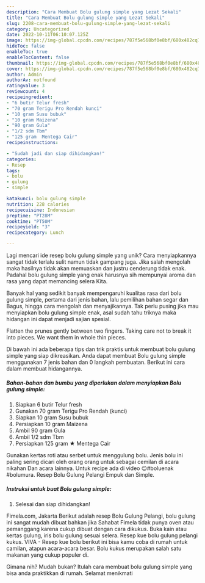 ```yaml
---
description: "Cara Membuat Bolu gulung simple yang Lezat Sekali"
title: "Cara Membuat Bolu gulung simple yang Lezat Sekali"
slug: 2208-cara-membuat-bolu-gulung-simple-yang-lezat-sekali
category: Uncategorized
date: 2022-10-11T06:10:07.125Z
image: https://img-global.cpcdn.com/recipes/787f5e568bf0e8bf/680x482cq70/bolu-gulung-simple-foto-resep-utama.jpg
hideToc: false
enableToc: true
enableTocContent: false
thumbnail: https://img-global.cpcdn.com/recipes/787f5e568bf0e8bf/680x482cq70/bolu-gulung-simple-foto-resep-utama.jpg
cover: https://img-global.cpcdn.com/recipes/787f5e568bf0e8bf/680x482cq70/bolu-gulung-simple-foto-resep-utama.jpg
author: Admin
authorAv: notfound
ratingvalue: 3
reviewcount: 4
recipeingredient:
- "6 butir Telur fresh"
- "70 gram Terigu Pro Rendah kunci"
- "10 gram Susu bubuk"
- "10 gram Maizena"
- "90 gram Gula"
- "1/2 sdm Tbm"
- "125 gram  Mentega Cair"
recipeinstructions:

- "Sudah jadi dan siap dihidangkan!"
categories:
- Resep
tags:
- bolu
- gulung
- simple

katakunci: bolu gulung simple 
nutrition: 228 calories
recipecuisine: Indonesian
preptime: "PT28M"
cooktime: "PT50M"
recipeyield: "3"
recipecategory: Lunch

---
```





Lagi mencari ide resep bolu gulung simple yang unik? Cara menyiapkannya sangat tidak terlalu sulit namun tidak gampang juga. Jika salah mengolah maka hasilnya tidak akan memuaskan dan justru cenderung tidak enak. Padahal bolu gulung simple yang enak harusnya sih mempunyai aroma dan rasa yang dapat memancing selera Kita.





Banyak hal yang sedikit banyak mempengaruhi kualitas rasa dari bolu gulung simple, pertama dari jenis bahan, lalu pemilihan bahan segar dan Bagus, hingga cara mengolah dan menyajikannya. Tak perlu pusing jika mau menyiapkan bolu gulung simple enak,      asal sudah tahu triknya maka hidangan ini dapat menjadi sajian spesial.














Flatten the prunes gently between two fingers. Taking care not to break it into pieces. We want them in whole thin pieces.






Di bawah ini ada beberapa tips dan trik praktis untuk membuat bolu gulung simple yang siap dikreasikan. Anda dapat membuat Bolu gulung simple menggunakan 7 jenis bahan dan 0 langkah pembuatan. Berikut ini cara dalam membuat hidangannya.

<!--inarticleads1-->

##### Bahan-bahan dan bumbu yang diperlukan dalam menyiapkan Bolu gulung simple:

1. Siapkan 6 butir Telur fresh
1. Gunakan 70 gram Terigu Pro Rendah (kunci)
1. Siapkan 10 gram Susu bubuk
1. Persiapkan 10 gram Maizena
1. Ambil 90 gram Gula
1. Ambil 1/2 sdm Tbm
1. Persiapkan 125 gram ★ Mentega Cair


Gunakan kertas roti atau serbet untuk menggulung bolu. Jenis bolu ini paling sering dicari oleh orang orang untuk sebagai cemilan di acara nikahan Dan acara lainnya. Untuk recipe ada di video 😉#boluenak #bolumura. Resep Bolu Gulung Pelangi Empuk dan Simple. 

<!--inarticleads2-->

##### Instruksi untuk buat Bolu gulung simple:


1. Selesai dan siap dihidangkan!

Fimela.com, Jakarta Berikut adalah resep Bolu Gulung Pelangi, bolu gulung ini sangat mudah dibuat bahkan jika Sahabat Fimela tidak punya oven atau pemanggang karena cukup dibuat dengan cara dikukus. Buka kain atau kertas gulung, iris bolu gulung sesuai selera. Resep kue bolu gulung pelangi kukus. VIVA - Resep kue bolu berikut ini bisa kamu coba di rumah untuk camilan, atapun acara-acara besar. Bolu kukus merupakan salah satu makanan yang cukup populer di. 

Gimana nih? Mudah bukan? Itulah cara membuat bolu gulung simple yang bisa anda praktikkan di rumah. Selamat menikmati
